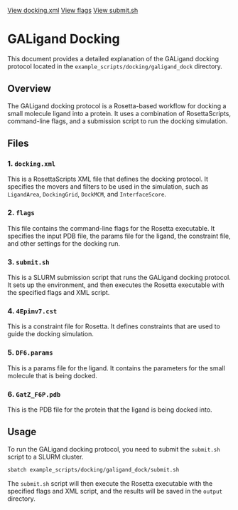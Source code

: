 [View docking.xml](../example_scripts/docking/galigand_dock/docking.xml)
[View flags](../example_scripts/docking/galigand_dock/flags)
[View submit.sh](../example_scripts/docking/galigand_dock/submit.sh)

# GALigand Docking

This document provides a detailed explanation of the GALigand docking protocol located in the `example_scripts/docking/galigand_dock` directory.

## Overview

The GALigand docking protocol is a Rosetta-based workflow for docking a small molecule ligand into a protein. It uses a combination of RosettaScripts, command-line flags, and a submission script to run the docking simulation.

## Files

### 1. `docking.xml`
This is a RosettaScripts XML file that defines the docking protocol. It specifies the movers and filters to be used in the simulation, such as `LigandArea`, `DockingGrid`, `DockMCM`, and `InterfaceScore`.

### 2. `flags`
This file contains the command-line flags for the Rosetta executable. It specifies the input PDB file, the params file for the ligand, the constraint file, and other settings for the docking run.

### 3. `submit.sh`
This is a SLURM submission script that runs the GALigand docking protocol. It sets up the environment, and then executes the Rosetta executable with the specified flags and XML script.

### 4. `4Epimv7.cst`
This is a constraint file for Rosetta. It defines constraints that are used to guide the docking simulation.

### 5. `DF6.params`
This is a params file for the ligand. It contains the parameters for the small molecule that is being docked.

### 6. `GatZ_F6P.pdb`
This is the PDB file for the protein that the ligand is being docked into.

## Usage

To run the GALigand docking protocol, you need to submit the `submit.sh` script to a SLURM cluster.

```bash
sbatch example_scripts/docking/galigand_dock/submit.sh
```

The `submit.sh` script will then execute the Rosetta executable with the specified flags and XML script, and the results will be saved in the `output` directory.
